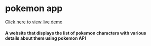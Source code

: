 # pokemon app
[Click here to view live demo]( https://saladilakshman.github.io/pokemon/)
#### A website that displays the list of pokemon characters with various details about them using pokemon API
